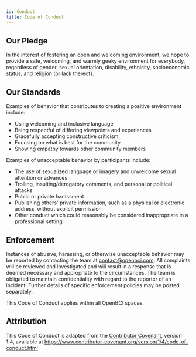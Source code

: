 ```yaml
---
id: Conduct
title: Code of Conduct
---
```

## Our Pledge

In the interest of fostering an open and welcoming environment, we hope to provide a safe, welcoming, and warmly geeky environment for everybody, regardless of gender, sexual orientation, disability, ethnicity, socioeconomic status, and religion (or lack thereof).

## Our Standards

Examples of behavior that contributes to creating a positive environment
include:

* Using welcoming and inclusive language
* Being respectful of differing viewpoints and experiences
* Gracefully accepting constructive criticism
* Focusing on what is best for the community
* Showing empathy towards other community members

Examples of unacceptable behavior by participants include:

* The use of sexualized language or imagery and unwelcome sexual attention or
  advances
* Trolling, insulting/derogatory comments, and personal or political attacks
* Public or private harassment
* Publishing others' private information, such as a physical or electronic
  address, without explicit permission
* Other conduct which could reasonably be considered inappropriate in a
  professional setting

## Enforcement

Instances of abusive, harassing, or otherwise unacceptable behavior may be
reported by contacting the team at [contact@openbci.com](mailto:contact@openbci.com). All
complaints will be reviewed and investigated and will result in a response that
is deemed necessary and appropriate to the circumstances. The team is
obligated to maintain confidentiality with regard to the reporter of an incident.
Further details of specific enforcement policies may be posted separately.

This Code of Conduct applies within all OpenBCI spaces.

## Attribution

This Code of Conduct is adapted from the [Contributor Covenant][homepage], version 1.4,
available at https://www.contributor-covenant.org/version/1/4/code-of-conduct.html

[homepage]: http://contributor-covenant.org
[version]: http://contributor-covenant.org/version/1/4/